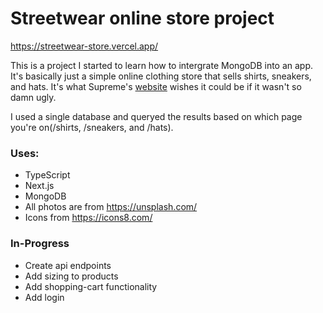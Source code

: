 # Streetwear online store project

https://streetwear-store.vercel.app/

This is a project I started to learn how to intergrate MongoDB into an app. It's basically just a simple online clothing store that sells shirts, sneakers, and hats. It's what Supreme's [website](https://www.supremenewyork.com/shop/all) wishes it could be if it wasn't so damn ugly.

I used a single database and queryed the results based on which page you're on(/shirts, /sneakers, and /hats).

### Uses:

- TypeScript
- Next.js
- MongoDB
- All photos are from https://unsplash.com/
- Icons from https://icons8.com/

### In-Progress

- Create api endpoints
- Add sizing to products
- Add shopping-cart functionality
- Add login
